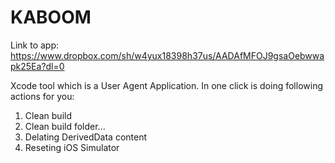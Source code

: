 KABOOM
======
Link to app: https://www.dropbox.com/sh/w4yux18398h37us/AADAfMFOJ9gsaOebwwapk25Ea?dl=0

Xcode tool which is a User Agent Application.
In one click is doing following actions for you:

1. Clean build
2. Clean build folder...
3. Delating DerivedData content 
4. Reseting iOS Simulator
